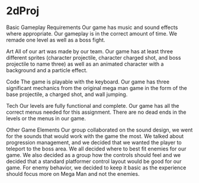 # 2dProj
Basic Gameplay Requirements
Our game has music and sound effects where appropriate. Our gameplay is in the correct amount of time. We remade one level as well as a boss fight.

Art
All of our art was made by our team. Our game has at least three different sprites (character projectile, character charged shot, and boss projectile to name three) as
well as an animated character with a background and a particle effect.

Code
The game is playable with the keyboard. Our game has three significant mechanics from the original mega man game in the form of the base projectile, a charged shot, and 
wall jumping.

Tech
Our levels are fully functional and complete. Our game has all the correct menus needed for this assignment. There are no dead ends in the levels or the menus in our
game.

Other Game Elements
Our group collaborated on the sound design, we went for the sounds that would work with the game the most. We talked about progression management, and we decided that
we wanted the player to teleport to the boss area. We all decided where to best fit enemies for our game. We also decided as a group how the controls should feel
and we decided that a standard platformer control layout would be good for our game. For enemy behavior, we decided to keep it basic as the experience should focus more
on Mega Man and not the enemies.
